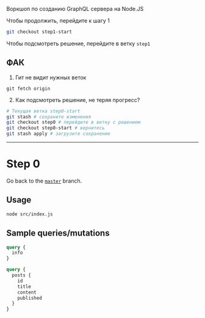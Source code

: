Воркшоп по созданию GraphQL сервера на Node.JS

Чтобы продолжить, перейдите к шагу 1

```bash
git checkout step1-start
```

Чтобы подсмотреть решение, перейдите в ветку `step1`

## ФАК

1.  Гит не видит нужных веток

```
git fetch origin
```

2.  Как подсмотреть решение, не теряя прогресс?

```bash
# Текущая ветка step0-start
git stash # сохраните изменения
git checkout step0 # перейдите в ветку с решением
git checkout step0-start # вернитесь
git stash apply # загрузите сохранение
```

---

# Step 0

Go back to the [`master`](https://github.com/nikolasburk/graphqlday-workshop) branch.

## Usage

```bash
node src/index.js
```

## Sample queries/mutations

```graphql
query {
  info
}
```

```graphql
query {
  posts {
    id
    title
    content
    published
  }
}
```
